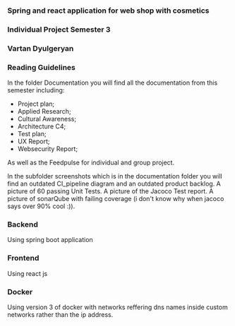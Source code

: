 ### Spring and react application for web shop with cosmetics
### Individual Project Semester 3
### Vartan Dyulgeryan

### Reading Guidelines 
In the folder Documentation you will find all the documentation from this semester
including:
- Project plan;
- Applied Research;
- Cultural Awareness;
- Architecture C4;
- Test plan;
- UX Report;
- Websecurity Report;

As well as the Feedpulse for individual and group project.

In the subfolder screenshots which is in the documentation folder you will find an
outdated CI_pipeline diagram and an outdated product backlog.
A picture of 60 passing Unit Tests.
A picture of the Jacoco Test report.
A picture of sonarQube with failing coverage (i don't know why when jacoco says over 90% cool :)).

### Backend 
Using spring boot application

### Frontend
Using react js

### Docker
Using version 3 of docker with networks reffering dns names inside custom networks rather than the ip address.